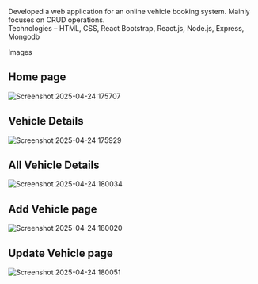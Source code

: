 

Developed a web application for an online vehicle booking system.
Mainly focuses on CRUD operations.
<br>Technologies – HTML, CSS, React Bootstrap, React.js, Node.js, Express, Mongodb


Images 

## Home page

![Screenshot 2025-04-24 175707](https://github.com/user-attachments/assets/7aeadba7-ad89-4cdf-9642-9cdf7d9c6284)

## Vehicle Details 

![Screenshot 2025-04-24 175929](https://github.com/user-attachments/assets/d9d738aa-be57-4e9e-b712-c2e55939ac6e)

## All Vehicle Details
![Screenshot 2025-04-24 180034](https://github.com/user-attachments/assets/04f91b42-4948-4a57-9a75-964b03387f20)

## Add Vehicle page

![Screenshot 2025-04-24 180020](https://github.com/user-attachments/assets/9855dbaf-572f-4f23-8004-e44dde112481)

## Update Vehicle page
![Screenshot 2025-04-24 180051](https://github.com/user-attachments/assets/f54f073a-95a9-4c37-8e15-33fac911e3ed)
